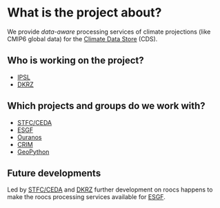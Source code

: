# What is the project about?

We provide *data-aware* processing services of climate projections (like CMIP6 global data)
for the [Climate Data Store](https://cds.climate.copernicus.eu) (CDS).

## Who is working on the project?

* [IPSL](https://www.ipsl.fr/en)
* [DKRZ](https://www.dkrz.de/)

## Which projects and groups do we work with?

* [STFC/CEDA](http://www.ceda.ac.uk/)
* [ESGF](https://esgf.llnl.gov/)
* [Ouranos](https://github.com/Ouranosinc)
* [CRIM](https://github.com/crim-ca)
* [GeoPython](https://github.com/geopython)

## Future developments

Led by [STFC/CEDA](http://www.ceda.ac.uk/) and [DKRZ](https://www.dkrz.de/) further development on roocs 
happens to make the roocs processing services available for [ESGF](https://esgf.llnl.gov/).